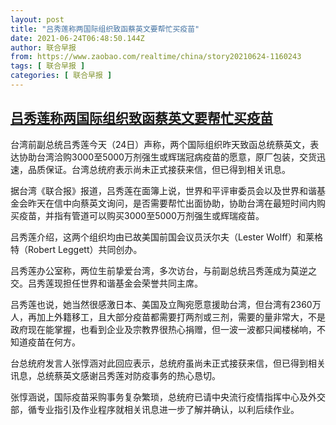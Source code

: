 ```yaml
---
layout: post
title: "吕秀莲称两国际组织致函蔡英文要帮忙买疫苗"
date: 2021-06-24T06:48:50.144Z
author: 联合早报
from: https://www.zaobao.com/realtime/china/story20210624-1160243
tags: [ 联合早报 ]
categories: [ 联合早报 ]
---
```

<!--1624541160000-->
[吕秀莲称两国际组织致函蔡英文要帮忙买疫苗](https://www.zaobao.com/realtime/china/story20210624-1160243)
------

<div>
<p>台湾前副总统吕秀莲今天（24日）声称，两个国际组织昨天致函总统蔡英文，表达协助台湾洽购3000至5000万剂强生或辉瑞冠病疫苗的愿意，原厂包装，交货迅速，品质保证。台湾总统府表示尚未正式接获来信，但已得到相关讯息。</p><p>据台湾《联合报》报道，吕秀莲在面簿上说，世界和平评审委员会以及世界和谐基金会昨天在信中向蔡英文询问，是否需要帮忙出面协助，协助台湾在最短时间内购买疫苗，并指有管道可以购买3000至5000万剂强生或辉瑞疫苗。</p><p>吕秀莲介绍，这两个组织均由已故美国前国会议员沃尔夫（Lester Wolff）和莱格特（Robert Leggett）共同创办。</p><section id="imu"><div id="dfp-ad-imu1">        </div></section><p>吕秀莲办公室称，两位生前挚爱台湾，多次访台，与前副总统吕秀莲成为莫逆之交。吕秀莲现担任世界和谐基金会荣誉共同主席。</p><p>吕秀莲也说，她当然很感激日本、美国及立陶宛愿意援助台湾，但台湾有2360万人，再加上外籍移工，且大部分疫苗都需要打两剂或三剂，需要的量非常大，不是政府现在能掌握，也看到企业及宗教界很热心捐赠，但一波一波都只闻楼梯响，不知道疫苗在何方。</p><p>台总统府发言人张惇涵对此回应表示，总统府虽尚未正式接获来信，但已得到相关讯息，总统蔡英文感谢吕秀莲对防疫事务的热心恳切。</p><p>张惇涵说，国际疫苗采购事务复杂繁琐，总统府已请中央流行疫情指挥中心及外交部，循专业指引及作业程序就相关讯息进一步了解并确认，以利后续作业。</p><div id="innity-in-post"></div><div id="dfp-ad-midarticlespecial">        </div>
</div>
